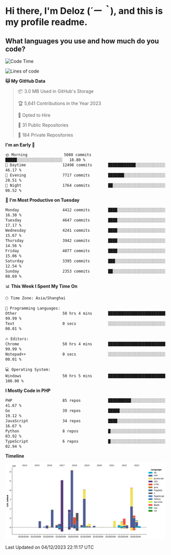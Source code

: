 # **Hi there, I'm Deloz (*´ー｀*), and this is my profile readme.**

## **What languages you use and how much do you code?**

<!--START_SECTION:waka-->
![Code Time](http://img.shields.io/badge/Code%20Time-2%2C918%20hrs%2049%20mins-blue)

![Lines of code](https://img.shields.io/badge/From%20Hello%20World%20I%27ve%20Written-33.6%20million%20lines%20of%20code-blue)

**🐱 My GitHub Data** 

> 📦 3.0 MB Used in GitHub's Storage 
 > 
> 🏆 5,641 Contributions in the Year 2023
 > 
> 💼 Opted to Hire
 > 
> 📜 31 Public Repositories 
 > 
> 🔑 184 Private Repositories 
 > 
**I'm an Early 🐤** 

```text
🌞 Morning                5088 commits        █████░░░░░░░░░░░░░░░░░░░░   18.80 % 
🌆 Daytime                12498 commits       ████████████░░░░░░░░░░░░░   46.17 % 
🌃 Evening                7717 commits        ███████░░░░░░░░░░░░░░░░░░   28.51 % 
🌙 Night                  1764 commits        ██░░░░░░░░░░░░░░░░░░░░░░░   06.52 % 
```
📅 **I'm Most Productive on Tuesday** 

```text
Monday                   4412 commits        ████░░░░░░░░░░░░░░░░░░░░░   16.30 % 
Tuesday                  4647 commits        ████░░░░░░░░░░░░░░░░░░░░░   17.17 % 
Wednesday                4241 commits        ████░░░░░░░░░░░░░░░░░░░░░   15.67 % 
Thursday                 3942 commits        ████░░░░░░░░░░░░░░░░░░░░░   14.56 % 
Friday                   4077 commits        ████░░░░░░░░░░░░░░░░░░░░░   15.06 % 
Saturday                 3395 commits        ███░░░░░░░░░░░░░░░░░░░░░░   12.54 % 
Sunday                   2353 commits        ██░░░░░░░░░░░░░░░░░░░░░░░   08.69 % 
```


📊 **This Week I Spent My Time On** 

```text
🕑︎ Time Zone: Asia/Shanghai

💬 Programming Languages: 
Other                    50 hrs 4 mins       █████████████████████████   99.99 % 
Text                     0 secs              ░░░░░░░░░░░░░░░░░░░░░░░░░   00.01 % 

🔥 Editors: 
Chrome                   50 hrs 4 mins       █████████████████████████   99.99 % 
Notepad++                0 secs              ░░░░░░░░░░░░░░░░░░░░░░░░░   00.01 % 

💻 Operating System: 
Windows                  50 hrs 5 mins       █████████████████████████   100.00 % 
```

**I Mostly Code in PHP** 

```text
PHP                      85 repos            ██████████░░░░░░░░░░░░░░░   41.67 % 
Go                       39 repos            █████░░░░░░░░░░░░░░░░░░░░   19.12 % 
JavaScript               34 repos            ████░░░░░░░░░░░░░░░░░░░░░   16.67 % 
Python                   8 repos             █░░░░░░░░░░░░░░░░░░░░░░░░   03.92 % 
TypeScript               6 repos             █░░░░░░░░░░░░░░░░░░░░░░░░   02.94 % 
```



**Timeline**

![Lines of Code chart](https://raw.githubusercontent.com/deloz/deloz/main/assets/bar_graph.png)


 Last Updated on 04/12/2023 22:11:17 UTC
<!--END_SECTION:waka-->

